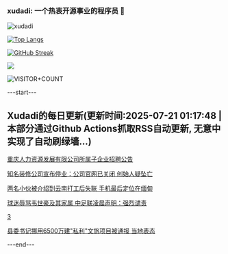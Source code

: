 ### xudadi: 一个热衷开源事业的程序员 👋

![xudadi](https://github-readme-stats-git-masterorgs-github-readme-stats-team.vercel.app/api?username=xudadi)

[![Top Langs](https://github-readme-stats.vercel.app/api/top-langs/?username=xudadi)](https://github.com/anuraghazra/github-readme-stats)

[![GitHub Streak](https://streak-stats.demolab.com?user=xudadi&locale=zh_Hans)](https://git.io/streak-stats)

![](https://raw.githubusercontent.com/xudadi/xudadi/main/assets/github-contribution-grid-snake.svg)

![VISITOR+COUNT](https://komarev.com/ghpvc/?username=xudadi&label=VISITOR+COUNT)


---start---

## Xudadi的每日更新(更新时间:2025-07-21 01:17:48 | 本部分通过Github Actions抓取RSS自动更新, 无意中实现了自动刷绿墙...)

[重庆人力资源发展有限公司所属子企业招聘公告](https://www.gongkaoleida.com/article/2519719)

[知名装修公司宣布停业：公司官网已关闭 创始人疑坠亡](https://m.163.com/news/article/K4TO3TEK0514R9P4.html)

[两名小伙被介绍到云南打工后失联 手机最后定位在缅甸](https://m.163.com/news/article/K4TQC1JU053469LG.html)

[球迷辱骂韦世豪及其家属 中足联凌晨声明：强烈谴责](https://m.163.com/news/article/K4TAJ57J0530JPVV.html)

[3](https://m.163.com/touch/news/sub/domestic)

[县委书记挪用6500万建"私利"文旅项目被通报 当地表态](https://m.163.com/news/article/K4TF34OU0530M570.html)

---end---
